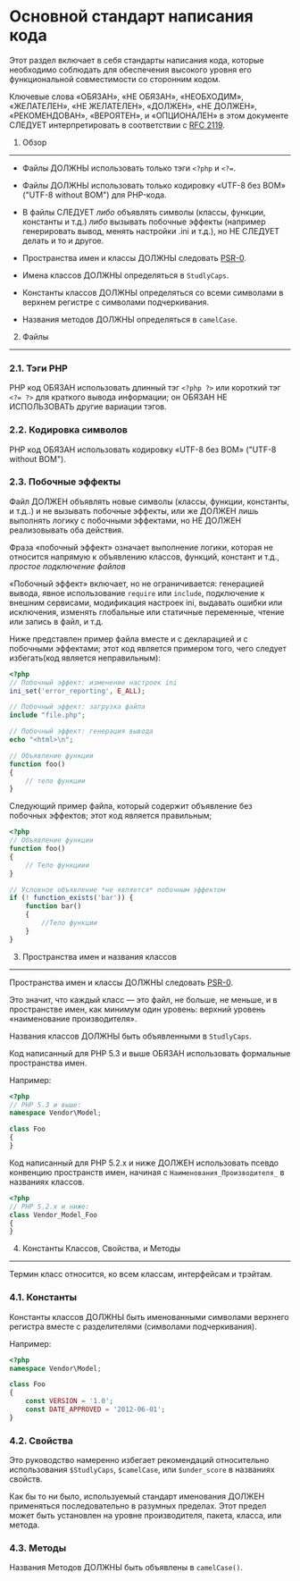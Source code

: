 Основной стандарт написания кода
=====================

Этот раздел включает в себя стандарты написания кода, которые необходимо соблюдать для обеспечения высокого уровня его функциональной совместимости со сторонним кодом.

Ключевые слова «ОБЯЗАН», «НЕ ОБЯЗАН», «НЕОБХОДИМ», «ЖЕЛАТЕЛЕН», «НЕ ЖЕЛАТЕЛЕН», «ДОЛЖЕН»,
«НЕ ДОЛЖЕН», «РЕКОМЕНДОВАН», «ВЕРОЯТЕН», и «ОПЦИОНАЛЕН» в этом документе СЛЕДУЕТ интерпретировать в соответствии с [RFC 2119][].


[RFC 2119]: http://www.ietf.org/rfc/rfc2119.txt
[PSR-0]: https://github.com/getjump/fig-standards/blob/master/accepted/PSR-0.md


1. Обзор
-----------

- Файлы ДОЛЖНЫ использовать только тэги `<?php` и `<?=`.

- Файлы ДОЛЖНЫ использовать только кодировку «UTF-8 без BOM» ("UTF-8 without BOM") для PHP-кода.

- В файлы СЛЕДУЕТ *либо* объявлять символы (классы, функции, константы и т.д.)
  *либо* вызывать побочные эффекты (например генерировать вывод, менять настройки .ini и т.д.),
  но НЕ СЛЕДУЕТ делать и то и другое.

- Пространства имен и классы ДОЛЖНЫ следовать [PSR-0][].

- Имена классов ДОЛЖНЫ определяться в `StudlyCaps`.

- Константы классов ДОЛЖНЫ определяться со всеми символами в верхнем регистре с символами подчеркивания.

- Названия методов ДОЛЖНЫ определяться в `camelCase`.


2. Файлы
--------

### 2.1. Тэги PHP

PHP код ОБЯЗАН использовать длинный тэг `<?php ?>` или короткий тэг `<?= ?>` для краткого вывода информации; он ОБЯЗАН НЕ ИСПОЛЬЗОВАТЬ другие вариации тэгов.

### 2.2. Кодировка символов

PHP код ОБЯЗАН использовать кодировку «UTF-8 без BOM» ("UTF-8 without BOM").

### 2.3. Побочные эффекты

Файл ДОЛЖЕН объявлять новые символы (классы, функции, константы,
и т.д..) и не вызывать побочные эффекты, или же ДОЛЖЕН лишь выполнять логику с побочными эффектами, но НЕ ДОЛЖЕН реализовывать оба действия.

Фраза «побочный эффект» означает выполнение логики, которая не относится напрямую к объявлению классов, функций, констант и т.д., *простое подключение файлов*

«Побочный эффект» включает, но не ограничивается: генерацией вывода, явное 
использование `require` или `include`, подключение к внешним сервисами, модификация настроек ini, выдавать ошибки или исключения, изменять глобальные или статичные переменные,
чтение или запись в файл, и т.д.

Ниже представлен пример файла вместе и с декларацией и с побочными эффектами;
этот код является примером того, чего следует избегать(код является неправильным):


```php
<?php
// Побочный эффект: изменение настроек ini
ini_set('error_reporting', E_ALL);

// Побочный эффект: загрузка файла
include "file.php";

// Побочный эффект: генерация вывода
echo "<html>\n";

// Объявление функции
function foo()
{
    // тело функции
}
```

Следующий пример файла, который содержит объявление без побочных эффектов;
этот код является правильным;


```php
<?php
// Объявление функции
function foo()
{
    // Тело функциии
}

// Условное объявление *не является* побочным эффектом
if (! function_exists('bar')) {
    function bar()
    {
        //Тело функции
    }
}
```


3. Пространства имен и названия классов
----------------------------

Пространства имен и классы ДОЛЖНЫ следовать [PSR-0][].

Это значит, что каждый класс — это файл, не больше, не меньше, и в пространстве имен, как минимум один уровень: верхний уровень «наименование производителя».

Названия классов ДОЛЖНЫ быть объявленными в `StudlyCaps`.

Код написанный для PHP 5.3 и выше ОБЯЗАН использовать формальные пространства имен.

Например:

```php
<?php
// PHP 5.3 и выше:
namespace Vendor\Model;

class Foo
{
}
```

Код написанный для PHP 5.2.x и ниже ДОЛЖЕН использовать псевдо конвенцию пространств имен, начиная с `Наименования_Производителя_` в названиях классов.

```php
<?php
// PHP 5.2.x и ниже:
class Vendor_Model_Foo
{
}
```

4. Константы Классов, Свойства, и Методы
-------------------------------------------

Термин класс относится, ко всем классам, интерфейсам и трэйтам.

### 4.1. Константы

Константы классов ДОЛЖНЫ быть именованными символами верхнего регистра вместе с разделителями (символами подчеркивания).

Например:

```php
<?php
namespace Vendor\Model;

class Foo
{
    const VERSION = '1.0';
    const DATE_APPROVED = '2012-06-01';
}
```

### 4.2. Свойства

Это руководство намеренно избегает рекомендаций относительно использования 
`$StudlyCaps`, `$camelCase`, или `$under_score` в названиях свойств.

Как бы то ни было, используемый стандарт именования ДОЛЖЕН применяться последовательно в разумных пределах. Этот предел может быть установлен на уровне производителя, пакета, класса,
или метода.

### 4.3. Методы

Названия Методов ДОЛЖНЫ быть объявлены в `camelCase()`.
